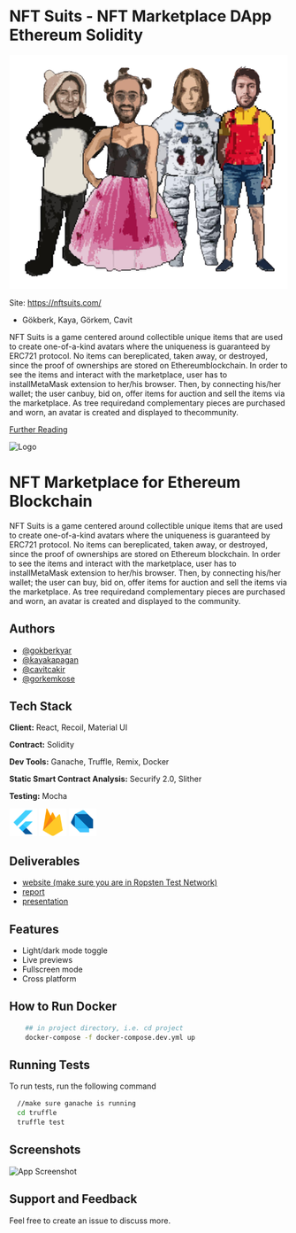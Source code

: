 # NFT Suits - NFT Marketplace DApp Ethereum Solidity
![](website/src/containers/index/team_bidis.png) 

Site: https://nftsuits.com/
- Gökberk, Kaya, Görkem, Cavit

NFT Suits is a game centered around collectible unique items that are used to create one-of-a-kind avatars where the uniqueness is guaranteed by ERC721 protocol.  No items can bereplicated,  taken  away,  or  destroyed,  since  the  proof  of  ownerships  are  stored  on  Ethereumblockchain.  In order to see the items and interact with the marketplace,  user has to installMetaMask  extension  to  her/his  browser.   Then,  by  connecting  his/her  wallet;  the  user  canbuy, bid on, offer items for auction and sell the items via the marketplace.  As tree requiredand complementary pieces are purchased and worn, an avatar is created and displayed to thecommunity.

[Further Reading](https://github.com/cs48kblockchain/NFTSuits-DApp/blob/main/NFTSuitsExplained.pdf)


















![Logo](https://dev-to-uploads.s3.amazonaws.com/uploads/articles/th5xamgrr6se0x5ro4g6.png)

    
# NFT Marketplace for Ethereum Blockchain

NFT Suits is a game centered around collectible unique items that are used to create one-of-a-kind avatars where the uniqueness is guaranteed by ERC721 protocol.  No items can bereplicated, taken away, or destroyed, since the proof of ownerships are stored on Ethereum blockchain. In order to see the items and interact with the marketplace, user has to installMetaMask extension to her/his browser. Then, by connecting his/her wallet; the user can buy, bid on, offer items for auction and sell the items via the marketplace. As tree requiredand complementary pieces are purchased and worn, an avatar is created and displayed to the community.

## Authors

- [@gokberkyar](https://www.github.com/gokberkyar)
- [@kayakapagan](https://www.github.com/kayakapagan)
- [@cavitcakir](https://www.github.com/cavitcakir)
- [@gorkemkose](https://www.github.com/gorkemkose)

## Tech Stack

**Client:** React, Recoil, Material UI

**Contract:** Solidity

**Dev Tools:** Ganache, Truffle, Remix, Docker

**Static Smart Contract Analysis:** Securify 2.0, Slither

**Testing:** Mocha

<code><img height="50" src="https://github.com/Flutter-Social-Media-Clone/Flutter-Social-Media-Clone/blob/main/icons/flutter_icon.png"></code>
<code><img height="50" src="https://github.com/Flutter-Social-Media-Clone/Flutter-Social-Media-Clone/blob/main/icons/firebase_icon.jpg"></code>
<code><img height="50" src="https://github.com/Flutter-Social-Media-Clone/Flutter-Social-Media-Clone/blob/main/icons/dart_icon.jpeg"></code>

## Deliverables
   - [website (make sure you are in Ropsten Test Network)](https://github.com/cs48kblockchain/NFTSuits-DApp/blob/main/NFTSuitsExplained.pdf)
   - [report](https://github.com/cs48kblockchain/NFTSuits-DApp/blob/main/NFTSuitsExplained.pdf)
   - [presentation](https://github.com/cs48kblockchain/NFTSuits-DApp/blob/main/NFTSuitsExplained.pdf)

## Features

- Light/dark mode toggle
- Live previews
- Fullscreen mode
- Cross platform
 
## How to Run Docker

```bash
    ## in project directory, i.e. cd project
    docker-compose -f docker-compose.dev.yml up
```

## Running Tests
To run tests, run the following command

```bash
  //make sure ganache is running
  cd truffle
  truffle test
```

## Screenshots

![App Screenshot](https://via.placeholder.com/468x300?text=App+Screenshot+Here)

  
## Support and Feedback

Feel free to create an issue to discuss more.

  










